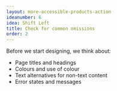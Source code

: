 ```yaml
---
layout: more-accessible-products-action
ideanumber: 6
idea: Shift Left
title: Check for common omissions
order: 2
---
```


Before we start designing, we think about:

- Page titles and headings
- Colours and use of colour
- Text alternatives for non-text content
- Error states and messages
